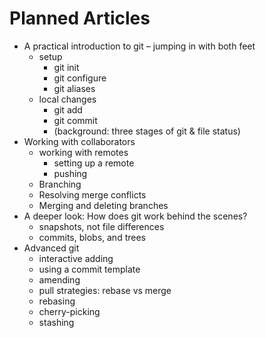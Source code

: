 # Planned Articles

* A practical introduction to git – jumping in with both feet
  * setup
    * git init
    * git configure
    * git aliases
  * local changes
    * git add
    * git commit
    * (background: three stages of git & file status)
* Working with collaborators
  * working with remotes
    * setting up a remote
    * pushing
  * Branching
  * Resolving merge conflicts
  * Merging and deleting branches
* A deeper look: How does git work behind the scenes?
  * snapshots, not file differences
  * commits, blobs, and trees
* Advanced git
  * interactive adding
  * using a commit template
  * amending
  * pull strategies: rebase vs merge
  * rebasing
  * cherry-picking
  * stashing